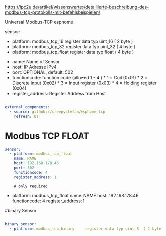 https://ipc2u.de/artikel/wissenswertes/detaillierte-beschreibung-des-modbus-tcp-protokolls-mit-befehlsbeispielen/


Universal Modbus-TCP esphome

sensor:

  - platform: modbus_tcp_16     register data typ uint_16  ( 2 byte )
  - platform: modbus_tcp_32     register data typ uint_32  ( 4 byte )
  - platform: modbus_tcp_float  register data typ float    ( 4 byte )


* name:      Name of Sensor
* host: IP Adresse IPv4
* port: OPTIONAL, default: 502
* functioncode: function code  (allowed 1 - 4 ) 
              * 1 = Coil               (0x01)
              * 2 = Discrete input     (0x02)
              * 3 = Input register     (0x03)
              * 4 = Holding register   (0x04)
* register_address: Register Address from Host

```yaml

external_components:
  - source: github://creepystefan/esphome_tcp
    refresh: 0s
```
# Modbus TCP  FLOAT
```yaml
sensor:
  - platform: modbus_tcp_float
    name: NAME
    host: 192.168.178.46
    port: 502
    functioncode: 4
    register_address: 1
```
   
        # only required
  - platform: modbus_tcp_float
    name: NAME
    host: 192.168.178.46
    functioncode: 4
    register_address: 1



#binary Sensor
```yaml

binary_sensor:
  - platform: modbus_tcp_binary     register data typ uint_8  ( 1 byte ) / 1 bit = 1 or 0
```
